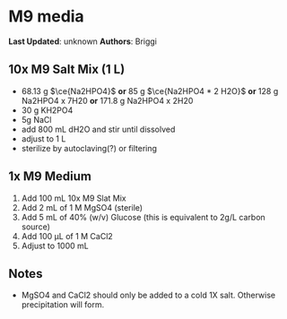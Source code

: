 # M9 media 

**Last Updated**: unknown
**Authors**: Briggi

## 10x M9 Salt Mix (1 L)
- 68.13 g $\ce{Na2HPO4}$ **or**
	85 g $\ce{Na2HPO4 * 2 H2O}$ **or**
	128 g Na2HPO4 x 7H20 **or**
	171.8 g Na2HPO4 x 2H20 
- 30 g KH2PO4
- 5g NaCl
- add 800 mL dH2O and stir until dissolved
- adjust to 1 L 
- sterilize by autoclaving(?) or filtering

## 1x M9 Medium
1. Add 100 mL 10x M9 Slat Mix
2. Add 2 mL of 1 M MgSO4 (sterile)
3. Add 5 mL of 40% (w/v) Glucose (this is equivalent to 2g/L carbon source)
4. Add 100 µL of 1 M CaCl2
5. Adjust to 1000 mL

## Notes
- MgSO4 and CaCl2 should only be added to a cold 1X salt. Otherwise precipitation will form.
